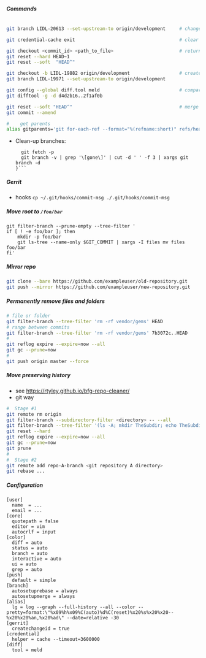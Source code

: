 ##### Commands
```bash

git branch LIDL-20613 --set-upstream-to origin/development     # change parent

git credential-cache exit                                      # clear credentials

git checkout <commit_id> <path_to_file>                        # return back
git reset --hard HEAD~1
git reset --soft  "HEAD^"

git checkout -b LIDL-19882 origin/development                  # create branch
git branch LIDL-19971 --set-upstream-to origin/development

git config --global diff.tool meld                             # compare
git difftool -g -d d4d2b16..2f1af0b

git reset --soft "HEAD^"                                       # merge 2 last commits
git commit --amend

#    get parents
alias gitparents='git for-each-ref --format="%(refname:short)" refs/heads/* | while read b; do if r=$(git config --get branch.$b.remote); then m=$(git config --get branch.$b.merge); echo "$b -> $r/${m##*/}"; fi; done'
```
- Clean-up branches:
    ```function grmb() {
      git fetch -p
      git branch -v | grep '\[gone\]' | cut -d ' ' -f 3 | xargs git branch -d
    }```

##### Gerrit
- hooks `cp ~/.git/hooks/commit-msg ./.git/hooks/commit-msg`


##### Move root to `/foo/bar`
```
git filter-branch --prune-empty --tree-filter '
if [ ! -e foo/bar ]; then
    mkdir -p foo/bar
    git ls-tree --name-only $GIT_COMMIT | xargs -I files mv files foo/bar
fi'
```

##### Mirror repo
```bash
git clone --bare https://github.com/exampleuser/old-repository.git
git push --mirror https://github.com/exampleuser/new-repository.git

```

##### Permanently remove files and folders
```bash
# file or folder
git filter-branch --tree-filter 'rm -rf vendor/gems' HEAD
# range between commits
git filter-branch --tree-filter 'rm -rf vendor/gems' 7b3072c..HEAD
#
git reflog expire --expire=now --all
git gc --prune=now
#
git push origin master --force
```

##### Move preserving history
- see https://rtyley.github.io/bfg-repo-cleaner/
- git way
```bash
#  Stage #1
git remote rm origin
git filter-branch --subdirectory-filter <directory> -- --all
git filter-branch --tree-filter '(ls -A; mkdir TheSubdir; echo TheSubdir) | xargs mv'
git reset --hard 
git reflog expire --expire=now --all
git gc --prune=now
git prune 
#
#  Stage #2
git remote add repo-A-branch <git repository A directory>
git rebase ...

```
##### Configuration	
```
[user]  
  name  = ...
  email = ...
[core]  
  quotepath = false
  editor = vim
  autocrlf = input
[color] 
  diff = auto  
  status = auto 
  branch = auto    
  interactive = auto    
  ui = auto
  grep = auto
[push]    
  default = simple
[branch]
  autosetuprebase = always
  autosetupmerge = always
[alias]    
  lg = log --graph --full-history --all --color --pretty=format:\"%x09%h%x09%C(auto)%d%C(reset)%x20%s%x20%x20--%x20%x20%an,%x20%ad\" --date=relative -30
[gerrit]     
  createchangeid = true
[credential]
  helper = cache --timeout=3600000
[diff]    
  tool = meld
```

